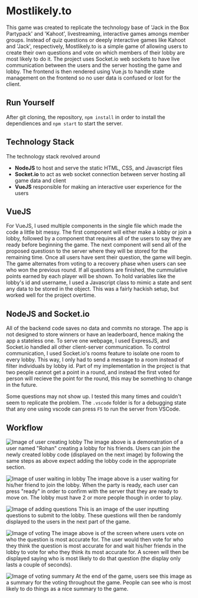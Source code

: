 # Mostlikely.to
This game was created to replicate the technology base of 'Jack in the Box Partypack' and 'Kahoot', livestreaming, interactive games amongs member groups. Instead of quiz questions or deeply interactive games like Kahoot and 'Jack', respectively, Mostlikely.to is a simple game of allowing users to create their own questions and vote on which members of their lobby are most likely to do it. The project uses Socket.io web sockets to have live communication between the users and the server hosting the game and lobby. The frontend is then rendered using Vue.js to handle state management on the frontend so no user data is confused or lost for the client.

## Run Yourself
After git cloning, the repository, 
`npm install` in order to install the dependiences
and `npm start` to start the server.

## Technology Stack
The technology stack revolved around 
- **NodeJS** to host and serve the static HTML, CSS, and Javascript files 
- **Socket.io** to act as web socket connection between server hosting all game data and client
- **VueJS** responsible for making an interactive user experience for the users

## VueJS
For VueJS, I used multiple components in the single file which made the code a little bit messy. The first component will either make a lobby or join a lobby, followed by a component that requires all of the users to say they are ready before beginning the game.
The next component will send all of the proposed questiosn to the server where they will be stored for the remaining time. Once all users have sent their question, the game will begin.
The game alternates from voting to a recovery phase when users can see who won the previous round. If all questions are finished, the cummulative points earned by each player will be shown.
To hold variables like the lobby's id and username, I used a Javascript class to mimic a state and sent any data to be stored in the object. This was a fairly hackish setup, but worked well for the project overtime.

## NodeJS and Socket.io
All of the backend code saves no data and commits no storage. The app is not designed to store winners or have an leaderboard, hence making the app a stateless one.
To serve one webpage, I used ExpressJS, and Socket.io handled all other client-server communication. To control communication, I used Socket.io's rooms feature to isolate one room to every lobby. This way, I only had to send a message to a room instead of filter individuals by lobby id.
Part of my implementation in the project is that two people cannot get a point in a round, and instead the first voted for person will recieve the point for the round, this may be something to change in the future.

Some questions may not show up. I tested this many times and couldn't seem to replicate the problem.
The `.vscode` folder is for a debugging state that any one using vscode can press `F5` to run the server from VSCode.

## Workflow
![Image of user creating lobby](https://user-images.githubusercontent.com/23004551/120541624-19d94400-c3b8-11eb-87a6-cbddc8f94a96.png)
The image above is a demonstration of a user named "Rohan" creating a lobby for his friends. Users can join the newly created lobby code (displayed on the next image) by following the same steps as above expect adding the lobby code in the appropriate section.

![Image of user waiting in lobby](https://user-images.githubusercontent.com/23004551/120541681-2a89ba00-c3b8-11eb-89cc-5d244f56693a.png)
The image above is a user waiting for his/her friend to join the lobby. When the party is ready, each user can press "ready" in order to confirm with the server that they are ready to move on. The lobby must have 2 or more people though in order to play.

![Image of adding questions](https://user-images.githubusercontent.com/23004551/120542312-f367d880-c3b8-11eb-9b5b-584de47dd24b.png)
This is an image of the user inputting questions to submit to the lobby. These questions will then be randomly displayed to the users in the next part of the game.

![Image of voting](https://user-images.githubusercontent.com/23004551/120542586-43df3600-c3b9-11eb-8de8-3fa242c81820.png)
The image above is of the screen where users vote on who the question is most accurate for. The user would then vote for who they think the question is most accurate for and wait his/her friends in the lobby to vote for who they think its most accurate for. A screen will then be displayed saying who is most likely to do that question (the display only lasts a couple of seconds).

![Image of voting summary](https://user-images.githubusercontent.com/23004551/120542872-9caece80-c3b9-11eb-80b8-76f2a63f1c1e.png)
At the end of the game, users see this image as a summary for the voting throughout the game. People can see who is most likely to do things as a nice summary to the game.




